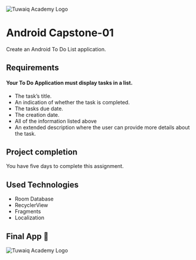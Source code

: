 ![Tuwaiq Academy Logo](https://camo.githubusercontent.com/37ca472e2afb74974a0314d89af8f470422a79582bed0d188f9927777230195d/68747470733a2f2f6c61756e63682e73612f6173736574732f696d616765732f6c6f676f732f7475776169712d61636164656d792d6c6f676f2e737667)

# Android Capstone-01
Create an Android To Do List application.

## **Requirements**

#### **Your To Do Application must display tasks in a list.**
- The task’s title.
- An indication of whether the task is completed.
- The tasks due date.
- The creation date.
- All of the information listed above
- An extended description where the user can provide more details about the task.


## **Project completion**
You have five days to complete this assignment.


## **Used Technologies**
- Room Database
- RecyclerView
- Fragments
- Localization


## **Final App 🎉**
![Tuwaiq Academy Logo](https://user-images.githubusercontent.com/91476827/149672946-2f98fbd4-1a02-4c67-b9db-db795e6efd20.jpg)





